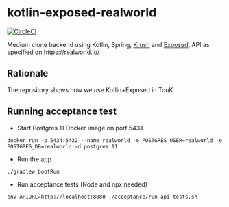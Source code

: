 # kotlin-exposed-realworld
[![CircleCI](https://circleci.com/gh/TouK/kotlin-exposed-realworld.svg?style=svg)](https://circleci.com/gh/pjagielski/kotlin-spring-realworld)

Medium clone backend using Kotlin, Spring, [Krush](https://github.com/TouK/krush) and [Exposed](https://github.com/JetBrains/Exposed), API as specified on https://realworld.io/

## Rationale
The repository shows how we use Kotlin+Exposed in TouK. 

## Running acceptance test

* Start Postgres 11 Docker image on port 5434
```
docker run -p 5434:5432 --name realworld -e POSTGRES_USER=realworld -e POSTGRES_DB=realworld -d postgres:11
```

* Run the app
```
./gradlew bootRun
```

* Run acceptance tests (Node and npx needed)
```
env APIURL=http://localhost:8080 ./acceptance/run-api-tests.sh
```
